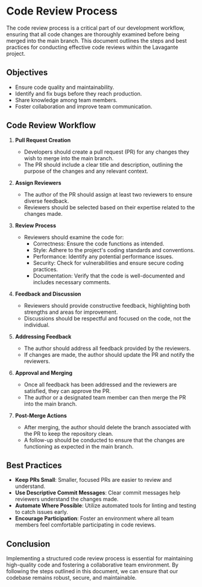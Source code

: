 # Code Review Process

The code review process is a critical part of our development workflow, ensuring that all code changes are thoroughly examined before being merged into the main branch. This document outlines the steps and best practices for conducting effective code reviews within the Lavagante project.

## Objectives

- Ensure code quality and maintainability.
- Identify and fix bugs before they reach production.
- Share knowledge among team members.
- Foster collaboration and improve team communication.

## Code Review Workflow

1. **Pull Request Creation**
   - Developers should create a pull request (PR) for any changes they wish to merge into the main branch.
   - The PR should include a clear title and description, outlining the purpose of the changes and any relevant context.

2. **Assign Reviewers**
   - The author of the PR should assign at least two reviewers to ensure diverse feedback.
   - Reviewers should be selected based on their expertise related to the changes made.

3. **Review Process**
   - Reviewers should examine the code for:
     - Correctness: Ensure the code functions as intended.
     - Style: Adhere to the project's coding standards and conventions.
     - Performance: Identify any potential performance issues.
     - Security: Check for vulnerabilities and ensure secure coding practices.
     - Documentation: Verify that the code is well-documented and includes necessary comments.

4. **Feedback and Discussion**
   - Reviewers should provide constructive feedback, highlighting both strengths and areas for improvement.
   - Discussions should be respectful and focused on the code, not the individual.

5. **Addressing Feedback**
   - The author should address all feedback provided by the reviewers.
   - If changes are made, the author should update the PR and notify the reviewers.

6. **Approval and Merging**
   - Once all feedback has been addressed and the reviewers are satisfied, they can approve the PR.
   - The author or a designated team member can then merge the PR into the main branch.

7. **Post-Merge Actions**
   - After merging, the author should delete the branch associated with the PR to keep the repository clean.
   - A follow-up should be conducted to ensure that the changes are functioning as expected in the main branch.

## Best Practices

- **Keep PRs Small**: Smaller, focused PRs are easier to review and understand.
- **Use Descriptive Commit Messages**: Clear commit messages help reviewers understand the changes made.
- **Automate Where Possible**: Utilize automated tools for linting and testing to catch issues early.
- **Encourage Participation**: Foster an environment where all team members feel comfortable participating in code reviews.

## Conclusion

Implementing a structured code review process is essential for maintaining high-quality code and fostering a collaborative team environment. By following the steps outlined in this document, we can ensure that our codebase remains robust, secure, and maintainable.